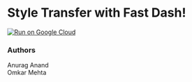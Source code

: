 # Style Transfer with Fast Dash!


[![Run on Google Cloud](https://deploy.cloud.run/button.svg)](https://deploy.cloud.run)

### Authors
Anurag Anand <br>
Omkar Mehta
